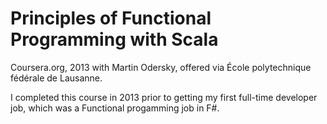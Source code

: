 <h1>Principles of Functional Programming with Scala</h1>

<p>Coursera.org, 2013
with Martin Odersky, offered via École polytechnique fédérale de Lausanne.

<p>
I completed this course in 2013 prior to getting my first full-time developer job, which was a Functional progamming job in F#.
